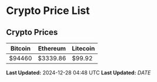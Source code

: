 # Crypto Price List

## Crypto Prices
| Bitcoin | Ethereum | Litecoin |
| ------- | -------- | -------- |
| $94460 | $3339.86 | $99.92 |
**Last Updated:** 2024-12-28 04:48 UTC
**Last Updated:** $DATE$

